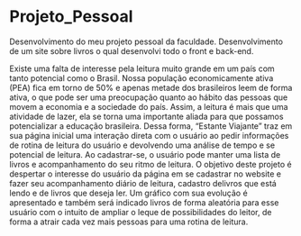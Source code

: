 # Projeto_Pessoal
Desenvolvimento do meu projeto pessoal da faculdade. Desenvolvimento de um site sobre livros o qual desenvolvi todo o front e back-end.

Existe uma falta de interesse pela leitura muito grande em um país com tanto potencial como o Brasil. Nossa população economicamente ativa (PEA) fica em torno de 50% e apenas metade dos brasileiros leem de forma ativa, o que pode ser uma preocupação quanto ao hábito das pessoas que movem a economia e a sociedade do país. Assim, a leitura é mais que uma atividade de lazer, ela se torna uma importante aliada para que possamos potencializar a educação brasileira.
Dessa forma, “Estante Viajante” traz em sua página inicial uma interação direta com o usuário ao pedir informações de rotina de leitura do usuário e devolvendo uma análise de tempo e se potencial de leitura.
Ao cadastrar-se, o usuário pode manter uma lista de livros e acompanhamento do seu ritmo de leitura.
O objetivo deste projeto é despertar o interesse do usuário da página em se cadastrar no website e fazer seu acompanhamento diário de leitura, cadastro delivros que está lendo e de livros que deseja ler.
Um gráfico com sua evolução é apresentado e também será indicado livros de forma aleatória para esse usuário com o intuito de ampliar o leque de possibilidades do leitor, de forma a atrair cada vez mais pessoas para uma rotina de leitura.
